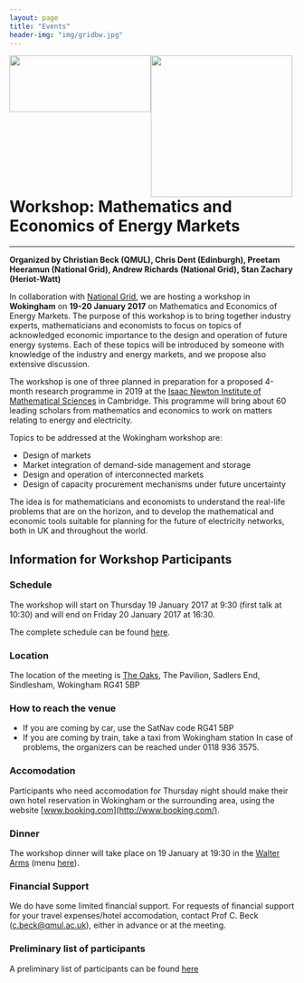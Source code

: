 ```yaml
---
layout: page
title: "Events"
header-img: "img/gridbw.jpg"
---
```

<div style="width: 500;">
  <div style="float:left;">
    <img src="https://iaciac.github.io/lobanet/img/sponsor-highres.jpg" width="250" style="float:left;" height="100"/>
  </div> 
  <div style="float:left;"> 
    <img src="https://upload.wikimedia.org/wikipedia/commons/thumb/a/a6/National_Grid_logo.svg/2000px-National_Grid_logo.svg.png" width="250" style="float:right;"/>
  </div>
</div>

<br><br>



# Workshop: Mathematics and Economics of Energy Markets 
---
**Organized by Christian Beck (QMUL), Chris Dent (Edinburgh), Preetam Heeramun (National Grid), Andrew Richards (National Grid), Stan Zachary (Heriot-Watt)**


In collaboration with [National Grid](http://www2.nationalgrid.com/uk/), we  are hosting a workshop in **Wokingham** on **19-20 January 2017** on Mathematics and Economics of Energy Markets.  The purpose of this workshop is to bring together industry experts, mathematicians and economists to focus on topics of acknowledged economic importance to the design and operation of future energy systems.  Each of these topics will be introduced by someone with knowledge of the industry and energy markets, and we propose also extensive discussion.

The workshop is one of three planned in preparation for a proposed 4-month research programme in 2019 at the [Isaac Newton Institute of Mathematical Sciences](https://www.newton.ac.uk/) in Cambridge.  This programme will bring about 60 leading scholars from mathematics and economics to work on matters relating to energy and electricity.


Topics to be addressed at the Wokingham workshop are:

* Design of markets
* Market integration of demand-side management and storage
* Design and operation of interconnected markets
* Design of capacity procurement mechanisms under future uncertainty


The idea is for mathematicians and economists to understand the real-life problems that are on the horizon, and to develop the mathematical and economic tools suitable for planning for the future of electricity networks, both in UK and throughout the world.


## Information for Workshop Participants

### Schedule 
The workshop will start on Thursday 19 January 2017 at 9:30 (first talk at 10:30) and will end on Friday 20 January 2017 at 16:30.

The complete schedule can be found [here](https://github.com/iaciac/lobanet/raw/gh-pages/docs/schedule-wokingham.pdf).

### Location
The location of the meeting is [The Oaks](http://theoaks.events/conference.html), The Pavilion, Sadlers End, Sindlesham, Wokingham RG41 5BP

### How to reach the venue
* If you are coming by car, use the SatNav code RG41 5BP
* If you are coming by train, take a taxi from Wokingham station
In case of problems, the organizers can be reached under 0118 936 3575.

### Accomodation
Participants who need accomodation for Thursday night should make their own hotel reservation in Wokingham or the surrounding area, using the website [www.booking.com](http://www.booking.com/).

### Dinner
The workshop dinner will take place on 19 January at 19:30 in the [Walter Arms](http://thewalterarms.com) (menu [here](https://github.com/iaciac/lobanet/raw/gh-pages/docs/walterarms-menu.pdf)).

### Financial Support
We do have some limited financial support. For requests of financial support for your travel expenses/hotel accomodation, contact Prof C. Beck (c.beck@qmul.ac.uk), either in advance or at the meeting.

### Preliminary list of participants
A preliminary list of participants can be found [here](https://github.com/iaciac/lobanet/raw/gh-pages/docs/energy_markets_workshop_participants_website.pdf)
